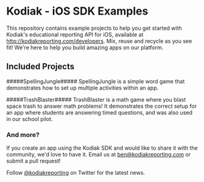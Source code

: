 # Kodiak - iOS SDK Examples

This repository contains example projects to help you get started with Kodiak's educational reporting API for iOS, available at <http://kodiakreporting.com/developers>. Mix, reuse and recycle as you see fit! We're here to help you build amazing apps on our platform.

## Included Projects

#####SpellingJungle#####
SpellingJungle is a simple word game that demonstrates how to set up multiple activities within an app.

#####TrashBlaster#####
TrashBlaster is a math game where you blast space trash to answer math problems! It demonstrates the correct setup for an app where students are answering timed questions, and was also used in our school pilot.

### And more?

If you create an app using the Kodiak SDK and would like to share it with the community, we'd love to have it. Email us at <ben@kodiakreporting.com> or submit a pull request!

Follow [@kodiakreporting](http://twitter.com/kodiakreporting) on Twitter for the latest news.
